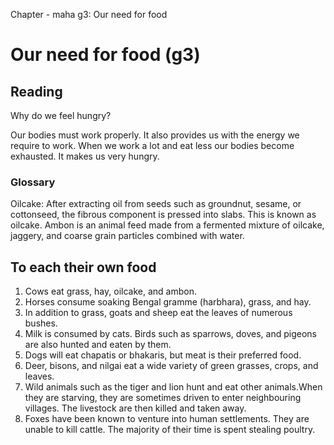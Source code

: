 Chapter - maha g3: Our need for food
# Our need for food (g3)

## Reading
Why do we feel hungry?

Our bodies must work properly. It also provides us with the energy we require to work. When we work a lot and eat less our bodies become exhausted. It makes us very hungry.

### Glossary
Oilcake: After extracting oil from seeds such as groundnut, sesame, or cottonseed, the fibrous component is pressed into slabs. This is known as oilcake.
Ambon is an animal feed made from a fermented mixture of oilcake, jaggery, and coarse grain particles combined with water.

## To each their own food
1. Cows eat grass, hay, oilcake, and ambon.
2. Horses consume soaking Bengal gramme (harbhara), grass, and hay.
3. In addition to grass, goats and sheep eat the leaves of numerous bushes.
4. Milk is consumed by cats. Birds such as sparrows, doves, and pigeons are also hunted and eaten by them.
5. Dogs will eat chapatis or bhakaris, but meat is their preferred food.
6. Deer, bisons, and nilgai eat a wide variety of green grasses, crops, and leaves.
7. Wild animals such as the tiger and lion hunt and eat other animals.When they are starving, they are sometimes driven to enter neighbouring villages. 
The livestock are then killed and taken away.
8. Foxes have been known to venture into human settlements. They are unable to kill cattle. The majority of their time is spent stealing poultry.
